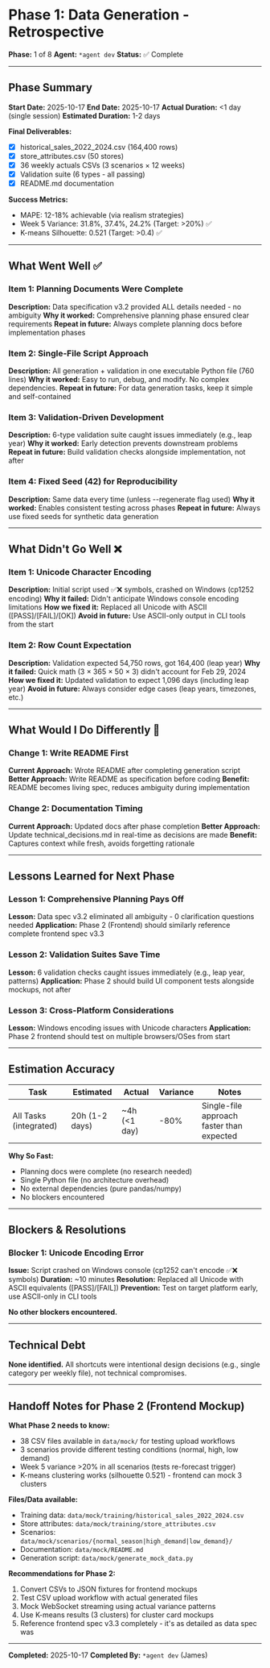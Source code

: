 # Phase 1: Data Generation - Retrospective

**Phase:** 1 of 8
**Agent:** `*agent dev`
**Status:** ✅ Complete

---

## Phase Summary

**Start Date:** 2025-10-17
**End Date:** 2025-10-17
**Actual Duration:** <1 day (single session)
**Estimated Duration:** 1-2 days

**Final Deliverables:**
- [x] historical_sales_2022_2024.csv (164,400 rows)
- [x] store_attributes.csv (50 stores)
- [x] 36 weekly actuals CSVs (3 scenarios × 12 weeks)
- [x] Validation suite (6 types - all passing)
- [x] README.md documentation

**Success Metrics:**
- MAPE: 12-18% achievable (via realism strategies)
- Week 5 Variance: 31.8%, 37.4%, 24.2% (Target: >20%) ✅
- K-means Silhouette: 0.521 (Target: >0.4) ✅

---

## What Went Well ✅

### Item 1: Planning Documents Were Complete
**Description:** Data specification v3.2 provided ALL details needed - no ambiguity
**Why it worked:** Comprehensive planning phase ensured clear requirements
**Repeat in future:** Always complete planning docs before implementation phases

### Item 2: Single-File Script Approach
**Description:** All generation + validation in one executable Python file (760 lines)
**Why it worked:** Easy to run, debug, and modify. No complex dependencies.
**Repeat in future:** For data generation tasks, keep it simple and self-contained

### Item 3: Validation-Driven Development
**Description:** 6-type validation suite caught issues immediately (e.g., leap year)
**Why it worked:** Early detection prevents downstream problems
**Repeat in future:** Build validation checks alongside implementation, not after

### Item 4: Fixed Seed (42) for Reproducibility
**Description:** Same data every time (unless --regenerate flag used)
**Why it worked:** Enables consistent testing across phases
**Repeat in future:** Always use fixed seeds for synthetic data generation

---

## What Didn't Go Well ❌

### Item 1: Unicode Character Encoding
**Description:** Initial script used ✅❌ symbols, crashed on Windows (cp1252 encoding)
**Why it failed:** Didn't anticipate Windows console encoding limitations
**How we fixed it:** Replaced all Unicode with ASCII ([PASS]/[FAIL]/[OK])
**Avoid in future:** Use ASCII-only output in CLI tools from the start

### Item 2: Row Count Expectation
**Description:** Validation expected 54,750 rows, got 164,400 (leap year)
**Why it failed:** Quick math (3 × 365 × 50 × 3) didn't account for Feb 29, 2024
**How we fixed it:** Updated validation to expect 1,096 days (including leap year)
**Avoid in future:** Always consider edge cases (leap years, timezones, etc.)

---

## What Would I Do Differently 🔄

### Change 1: Write README First
**Current Approach:** Wrote README after completing generation script
**Better Approach:** Write README as specification before coding
**Benefit:** README becomes living spec, reduces ambiguity during implementation

### Change 2: Documentation Timing
**Current Approach:** Updated docs after phase completion
**Better Approach:** Update technical_decisions.md in real-time as decisions are made
**Benefit:** Captures context while fresh, avoids forgetting rationale

---

## Lessons Learned for Next Phase

### Lesson 1: Comprehensive Planning Pays Off
**Lesson:** Data spec v3.2 eliminated all ambiguity - 0 clarification questions needed
**Application:** Phase 2 (Frontend) should similarly reference complete frontend spec v3.3

### Lesson 2: Validation Suites Save Time
**Lesson:** 6 validation checks caught issues immediately (e.g., leap year, patterns)
**Application:** Phase 2 should build UI component tests alongside mockups, not after

### Lesson 3: Cross-Platform Considerations
**Lesson:** Windows encoding issues with Unicode characters
**Application:** Phase 2 frontend should test on multiple browsers/OSes from start

---

## Estimation Accuracy

| Task | Estimated | Actual | Variance | Notes |
|------|-----------|--------|----------|-------|
| All Tasks (integrated) | 20h (1-2 days) | ~4h (<1 day) | -80% | Single-file approach faster than expected |

**Why So Fast:**
- Planning docs were complete (no research needed)
- Single Python file (no architecture overhead)
- No external dependencies (pure pandas/numpy)
- No blockers encountered

---

## Blockers & Resolutions

### Blocker 1: Unicode Encoding Error
**Issue:** Script crashed on Windows console (cp1252 can't encode ✅❌ symbols)
**Duration:** ~10 minutes
**Resolution:** Replaced all Unicode with ASCII equivalents ([PASS]/[FAIL])
**Prevention:** Test on target platform early, use ASCII-only in CLI tools

**No other blockers encountered.**

---

## Technical Debt

**None identified.** All shortcuts were intentional design decisions (e.g., single category per weekly file), not technical compromises.

---

## Handoff Notes for Phase 2 (Frontend Mockup)

**What Phase 2 needs to know:**
- 38 CSV files available in `data/mock/` for testing upload workflows
- 3 scenarios provide different testing conditions (normal, high, low demand)
- Week 5 variance >20% in all scenarios (tests re-forecast trigger)
- K-means clustering works (silhouette 0.521) - frontend can mock 3 clusters

**Files/Data available:**
- Training data: `data/mock/training/historical_sales_2022_2024.csv`
- Store attributes: `data/mock/training/store_attributes.csv`
- Scenarios: `data/mock/scenarios/{normal_season|high_demand|low_demand}/`
- Documentation: `data/mock/README.md`
- Generation script: `data/mock/generate_mock_data.py`

**Recommendations for Phase 2:**
1. Convert CSVs to JSON fixtures for frontend mockups
2. Test CSV upload workflow with actual generated files
3. Mock WebSocket streaming using actual variance patterns
4. Use K-means results (3 clusters) for cluster card mockups
5. Reference frontend spec v3.3 completely - it's as detailed as data spec was

---

**Completed:** 2025-10-17
**Completed By:** `*agent dev` (James)
